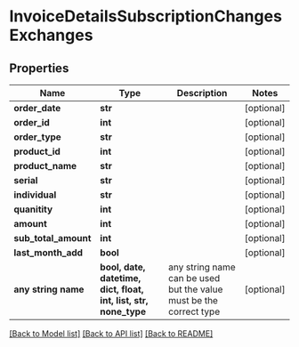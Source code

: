 # InvoiceDetailsSubscriptionChangesExchanges


## Properties
Name | Type | Description | Notes
------------ | ------------- | ------------- | -------------
**order_date** | **str** |  | [optional] 
**order_id** | **int** |  | [optional] 
**order_type** | **str** |  | [optional] 
**product_id** | **int** |  | [optional] 
**product_name** | **str** |  | [optional] 
**serial** | **str** |  | [optional] 
**individual** | **str** |  | [optional] 
**quanitity** | **int** |  | [optional] 
**amount** | **int** |  | [optional] 
**sub_total_amount** | **int** |  | [optional] 
**last_month_add** | **bool** |  | [optional] 
**any string name** | **bool, date, datetime, dict, float, int, list, str, none_type** | any string name can be used but the value must be the correct type | [optional]

[[Back to Model list]](../README.md#documentation-for-models) [[Back to API list]](../README.md#documentation-for-api-endpoints) [[Back to README]](../README.md)


